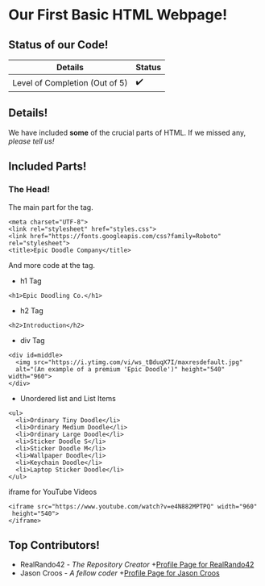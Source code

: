 # Our First Basic HTML Webpage!

## Status of our Code!

|         **Details**          |     **Status**     |
|------------------------------|--------------------|
|Level of Completion (Out of 5)| :heavy_check_mark: |

## Details!
We have included **some** of the crucial parts of HTML.
If we missed any, *please tell us!*

## Included Parts!

### The Head!
The main part for the <head> tag.
```
<meta charset="UTF-8">
<link rel="stylesheet" href="styles.css">
<link href="https://fonts.googleapis.com/css?family=Roboto" rel="stylesheet">
<title>Epic Doodle Company</title>
```

And more code at the <body> tag.

- h1 Tag
```
<h1>Epic Doodling Co.</h1>
```
- h2 Tag
```
<h2>Introduction</h2>
```
- div Tag
```
<div id=middle>
  <img src="https://i.ytimg.com/vi/ws_tBduqX7I/maxresdefault.jpg"
  alt="(An example of a premium 'Epic Doodle')" height="540" width="960">
</div>
```
- Unordered list and List Items
```
<ul>
  <li>Ordinary Tiny Doodle</li>
  <li>Ordinary Medium Doodle</li>
  <li>Ordinary Large Doodle</li>
  <li>Sticker Doodle S</li>
  <li>Sticker Doodle M</li>
  <li>Wallpaper Doodle</li>
  <li>Keychain Doodle</li>
  <li>Laptop Sticker Doodle</li>
</ul>
```
iframe for YouTube Videos
```
<iframe src="https://www.youtube.com/watch?v=e4N882MPTPQ" width="960"
 height="540">
</iframe>
```
## Top Contributors!
- RealRando42 - *The Repository Creator*
  +[Profile Page for RealRando42](https://github.com/RealRando42)
- Jason Croos - *A fellow coder*
  +[Profile Page for Jason Croos](https://github.com/Jasonthecoder)
